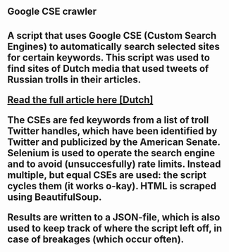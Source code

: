 <h2>Google CSE crawler<h2>

A script that uses Google CSE (Custom Search Engines) to automatically search selected sites for certain keywords. This script was used to find sites of Dutch media that used tweets of Russian trolls in their articles. 

<a href='https://www.nrc.nl/nieuws/2017/12/08/media-nederland-citeerden-trollen-als-bron-a1584306'>Read the full article here [Dutch]</a>

The CSEs are fed keywords from a list of troll Twitter handles, which have been identified by Twitter and publicized by the American Senate. Selenium is used to operate the search engine and to avoid (unsuccesfully) rate limits. Instead multiple, but equal CSEs are used: the script cycles them (it works o-kay). HTML is scraped using BeautifulSoup.

Results are written to a JSON-file, which is also used to keep track of where the script left off, in case of breakages (which occur often). 
